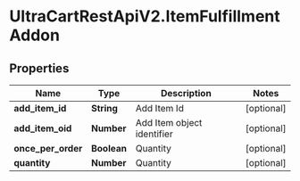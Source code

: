 # UltraCartRestApiV2.ItemFulfillmentAddon

## Properties

Name | Type | Description | Notes
------------ | ------------- | ------------- | -------------
**add_item_id** | **String** | Add Item Id | [optional] 
**add_item_oid** | **Number** | Add Item object identifier | [optional] 
**once_per_order** | **Boolean** | Quantity | [optional] 
**quantity** | **Number** | Quantity | [optional] 



